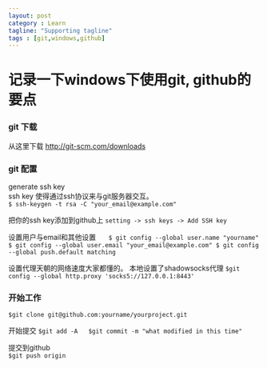 ```yaml
---
layout: post
category : Learn
tagline: "Supporting tagline"
tags : [git,windows,github]
---
```


记录一下windows下使用git, github的要点
======================================

### git 下载
从这里下载 http://git-scm.com/downloads

### git 配置
generate ssh key  
ssh key 使得通过ssh协议来与git服务器交互。  
`$ ssh-keygen -t rsa -C "your_email@example.com"`
	
把你的ssh key添加到github上
`setting -> ssh keys -> Add SSH key`
  
设置用户与email和其他设置
`    $ git config --global user.name "yourname" 
    $ git config --global user.email "your_email@example.com"
	$ git config --global push.default matching   `
	
设置代理天朝的网络速度大家都懂的。
本地设置了shadowsocks代理
`$git config --global http.proxy 'socks5://127.0.0.1:8443' `
	
### 开始工作

`$git clone git@github.com:yourname/yourproject.git`
	
开始提交
`$git add -A  
$git commit -m "what modified in this time"`
	
提交到github	
`$git push origin`




